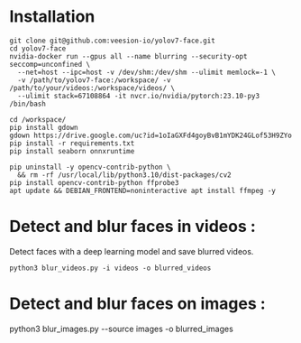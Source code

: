 
# Installation

```
git clone git@github.com:veesion-io/yolov7-face.git
cd yolov7-face
nvidia-docker run --gpus all --name blurring --security-opt seccomp=unconfined \
  --net=host --ipc=host -v /dev/shm:/dev/shm --ulimit memlock=-1 \
  -v /path/to/yolov7-face:/workspace/ -v /path/to/your/videos:/workspace/videos/ \
  --ulimit stack=67108864 -it nvcr.io/nvidia/pytorch:23.10-py3 /bin/bash

cd /workspace/
pip install gdown
gdown https://drive.google.com/uc?id=1oIaGXFd4goyBvB1mYDK24GLof53H9ZYo
pip install -r requirements.txt
pip install seaborn onnxruntime

pip uninstall -y opencv-contrib-python \
  && rm -rf /usr/local/lib/python3.10/dist-packages/cv2
pip install opencv-contrib-python ffprobe3
apt update && DEBIAN_FRONTEND=noninteractive apt install ffmpeg -y

```

# Detect and blur faces in videos : 

Detect faces with a deep learning model and save blurred videos.
```
python3 blur_videos.py -i videos -o blurred_videos
```

# Detect and blur faces on images : 

python3 blur_images.py --source images -o blurred_images

